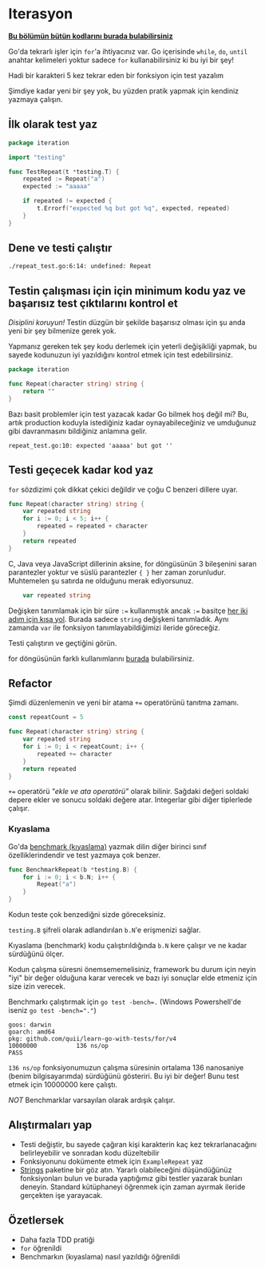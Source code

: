 # Iterasyon

**[Bu bölümün bütün kodlarını burada bulabilirsiniz](https://github.com/quii/learn-go-with-tests/tree/main/for)**

Go'da tekrarlı işler için `for`'a ihtiyacınız var. Go içerisinde `while`, `do`, `until` anahtar kelimeleri yoktur sadece `for` kullanabilirsiniz ki bu iyi bir şey!

Hadi bir karakteri 5 kez tekrar eden bir fonksiyon için test yazalım

Şimdiye kadar yeni bir şey yok, bu yüzden pratik yapmak için kendiniz yazmaya çalışın.

## İlk olarak test yaz

```go
package iteration

import "testing"

func TestRepeat(t *testing.T) {
	repeated := Repeat("a")
	expected := "aaaaa"

	if repeated != expected {
		t.Errorf("expected %q but got %q", expected, repeated)
	}
}
```

## Dene ve testi çalıştır

`./repeat_test.go:6:14: undefined: Repeat`

## Testin çalışması için için minimum kodu yaz ve başarısız test çıktılarını kontrol et

_Disiplini koruyun!_ Testin düzgün bir şekilde başarısız olması için şu anda yeni bir şey bilmenize gerek yok.

Yapmanız gereken tek şey kodu derlemek için yeterli değişikliği yapmak, bu sayede kodunuzun iyi yazıldığını kontrol etmek için test edebilirsiniz.

```go
package iteration

func Repeat(character string) string {
	return ""
}
```

Bazı basit problemler için test yazacak kadar Go bilmek hoş değil mi? Bu, artık production koduyla istediğiniz kadar oynayabileceğiniz ve umduğunuz gibi davranmasını bildiğiniz anlamına gelir.

`repeat_test.go:10: expected 'aaaaa' but got ''`

## Testi geçecek kadar kod yaz

`for` sözdizimi çok dikkat çekici değildir ve çoğu C benzeri dillere uyar.

```go
func Repeat(character string) string {
	var repeated string
	for i := 0; i < 5; i++ {
		repeated = repeated + character
	}
	return repeated
}
```

C, Java veya JavaScript dillerinin aksine, for döngüsünün 3 bileşenini saran parantezler yoktur ve süslü parantezler `{ }` her zaman zorunludur. Muhtemelen şu satırda ne olduğunu merak ediyorsunuz.

```go
	var repeated string
```

Değişken tanımlamak için bir süre `:=` kullanmıştık ancak `:=` basitçe [her iki adım için kısa yol](https://gobyexample.com/variables). Burada sadece `string` değişkeni tanımladık. Aynı zamanda `var` ile fonksiyon tanımlayabildiğimizi ileride göreceğiz.

Testi çalıştırın ve geçtiğini görün.

for döngüsünün farklı kullanımlarını [burada](https://gobyexample.com/for) bulabilirsiniz.

## Refactor

Şimdi düzenlemenin ve yeni bir atama `+=` operatörünü tanıtma zamanı.

```go
const repeatCount = 5

func Repeat(character string) string {
	var repeated string
	for i := 0; i < repeatCount; i++ {
		repeated += character
	}
	return repeated
}
```

`+=` operatörü _"ekle ve ata operatörü"_ olarak bilinir. Sağdaki değeri soldaki depere ekler ve sonucu soldaki değere atar. Integerlar gibi diğer tiplerlede çalışır.

### Kıyaslama

Go'da [benchmark (kıyaslama)](https://golang.org/pkg/testing/#hdr-Benchmarks) yazmak dilin diğer birinci sınıf özelliklerindendir ve test yazmaya çok benzer.

```go
func BenchmarkRepeat(b *testing.B) {
	for i := 0; i < b.N; i++ {
		Repeat("a")
	}
}
```

Kodun teste çok benzediğni sizde göreceksiniz.

`testing.B` şifreli olarak adlandırılan `b.N`'e erişmenizi sağlar.

Kıyaslama (benchmark) kodu çalıştırıldığında `b.N` kere çalışır ve ne kadar sürdüğünü ölçer.

Kodun çalışma süresni önemsememelisiniz, framework bu durum için neyin "iyi" bir değer olduğuna karar verecek ve bazı iyi sonuçlar elde etmeniz için size izin verecek.

Benchmarkı çalıştırmak için `go test -bench=.` (Windows Powershell'de iseniz `go test -bench="."`)

```text
goos: darwin
goarch: amd64
pkg: github.com/quii/learn-go-with-tests/for/v4
10000000           136 ns/op
PASS
```

`136 ns/op` fonksiyonumuzun çalışma süresinin ortalama 136 nanosaniye \(benim bilgisayarımda\) sürdüğünü gösteriri. Bu iyi bir değer! Bunu test etmek için 10000000 kere çalıştı.

_NOT_ Benchmarklar varsayılan olarak ardışık çalışır.

## Alıştırmaları yap

- Testi değiştir, bu sayede çağıran kişi karakterin kaç kez tekrarlanacağını belirleyebilir ve sonradan kodu düzeltebilir
- Fonksiyonunu dokümente etmek için `ExampleRepeat` yaz
- [Strings](https://golang.org/pkg/strings) paketine bir göz atın. Yararlı olabileceğini düşündüğünüz fonksiyonları bulun ve burada yaptığımız gibi testler yazarak bunları deneyin. Standard kütüphaneyi öğrenmek için zaman ayırmak ileride gerçekten işe yarayacak.

## Özetlersek

-   Daha fazla TDD pratiği
-   `for` öğrenildi
-   Benchmarkın (kıyaslama) nasıl yazıldığı öğrenildi
